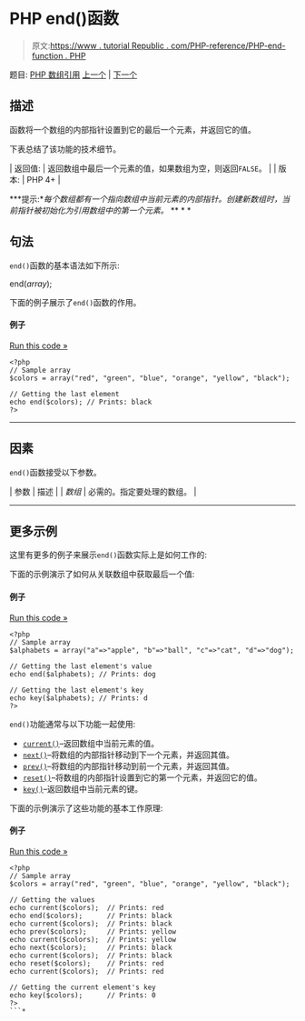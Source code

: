 # PHP end()函数

> 原文:[https://www . tutorial Republic . com/PHP-reference/PHP-end-function . PHP](https://www.tutorialrepublic.com/php-reference/php-end-function.php)

题目: [PHP 数组引用](php-array-functions.php) [上一个](php-current-function.php) | [下一个](php-extract-function.php)

## 描述

函数将一个数组的内部指针设置到它的最后一个元素，并返回它的值。

下表总结了该功能的技术细节。

| 返回值: | 返回数组中最后一个元素的值，如果数组为空，则返回`FALSE`。 |
| 版本: | PHP 4+ |

 ***提示:**每个数组都有一个指向数组中当前元素的内部指针。创建新数组时，当前指针被初始化为引用数组中的第一个元素。*  ** * *

## 句法

`end()`函数的基本语法如下所示:

end(*array*);

下面的例子展示了`end()`函数的作用。

#### 例子

[Run this code »](../codelab.php?topic=php&file=get-the-last-element-in-an-array "Run this code to view the output")

```
<?php
// Sample array
$colors = array("red", "green", "blue", "orange", "yellow", "black");

// Getting the last element 
echo end($colors); // Prints: black
?>
```

* * *

## 因素

`end()`函数接受以下参数。

| 参数 | 描述 |
| *数组* | 必需的。指定要处理的数组。 |

* * *

## 更多示例

这里有更多的例子来展示`end()`函数实际上是如何工作的:

下面的示例演示了如何从关联数组中获取最后一个值:

#### 例子

[Run this code »](../codelab.php?topic=php&file=get-the-last-value-from-an-associative-array "Run this code to view the output")

```
<?php
// Sample array
$alphabets = array("a"=>"apple", "b"=>"ball", "c"=>"cat", "d"=>"dog");

// Getting the last element's value
echo end($alphabets); // Prints: dog

// Getting the last element's key
echo key($alphabets); // Prints: d
?>
```

`end()`功能通常与以下功能一起使用:

*   [`current()`](php-current-function.php)–返回数组中当前元素的值。
*   [`next()`](php-next-function.php)–将数组的内部指针移动到下一个元素，并返回其值。
*   [`prev()`](php-prev-function.php)–将数组的内部指针移动到前一个元素，并返回其值。
*   [`reset()`](php-reset-function.php)–将数组的内部指针设置到它的第一个元素，并返回它的值。
*   [`key()`](php-key-function.php)–返回数组中当前元素的键。

下面的示例演示了这些功能的基本工作原理:

#### 例子

[Run this code »](../codelab.php?topic=php&file=using-end-with-other-related-functions "Run this code to view the output")

```
<?php
// Sample array
$colors = array("red", "green", "blue", "orange", "yellow", "black");

// Getting the values 
echo current($colors);  // Prints: red
echo end($colors);      // Prints: black
echo current($colors);  // Prints: black
echo prev($colors);     // Prints: yellow
echo current($colors);  // Prints: yellow
echo next($colors);     // Prints: black
echo current($colors);  // Prints: black
echo reset($colors);    // Prints: red
echo current($colors);  // Prints: red

// Getting the current element's key
echo key($colors);      // Prints: 0
?>
```*
